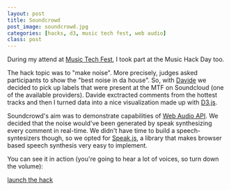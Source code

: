 ```yaml
---
layout: post
title: Soundcrowd
post_image: soundcrowd.jpg
categories: [hacks, d3, music tech fest, web audio]
class: post
---
```


During my attend at [Music Tech Fest](http://musictechfest.org), I took part at the Music Hack Day too.

The hack topic was to "make noise". 
More precisely, judges asked participants to show the "best noise in da house".
So, with [Davide](http://twitter.com/tanototo) we decided to pick up 
labels that were present at the MTF on Soundcloud (one of the available providers).
Davide exctracted comments from the hottest tracks and then I turned data into
a nice visualization made up with [D3.js](http://d3js.org).

Soundcrowd's aim was to demonstrate capabilities of [Web Audio API](https://developer.mozilla.org/en-US/docs/Web_Audio_API). 
We decided that the noise would've been generated by speak synthesizing every comment in real-time.
We didn't have time to build a speech-syntesizers though, so we opted for [Speak.js](https://github.com/mattytemple/speak-js), a library
that makes browser based speech synthesis very easy to implement.

You can see it in action (you're going to hear a lot of voices, so turn down the volume):

[launch the hack](http://bit.ly/17xPMwv)